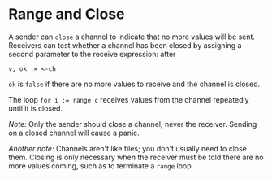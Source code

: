 # Range and Close


A sender can `close` a channel to indicate that no more values will be sent. Receivers can test whether a channel has been closed by assigning a second parameter to the receive expression: after

	v, ok := <-ch

`ok` is `false` if there are no more values to receive and the channel is closed.

The loop `for i := range c` receives values from the channel repeatedly until it is closed.

*Note:* Only the sender should close a channel, never the receiver. Sending on a closed channel will cause a panic.

*Another note:* Channels aren't like files; you don't usually need to close them. Closing is only necessary when the receiver must be told there are no more values coming, such as to terminate a `range` loop.

